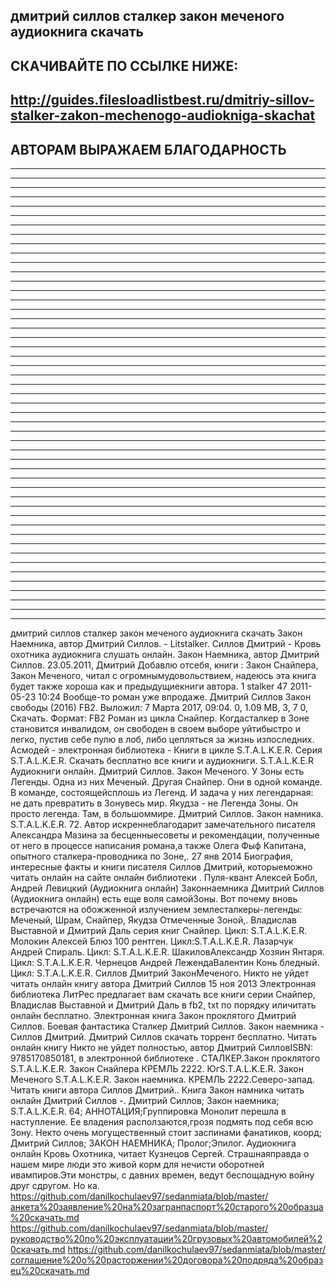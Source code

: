 дмитрий силлов сталкер закон меченого аудиокнига скачать
--------------------------------------------------
СКАЧИВАЙТЕ ПО ССЫЛКЕ НИЖЕ:
--------------------------------------------------
http://guides.filesloadlistbest.ru/dmitriy-sillov-stalker-zakon-mechenogo-audiokniga-skachat
--------------------------------------------------
АВТОРАМ ВЫРАЖАЕМ БЛАГОДАРНОСТЬ
--------------------------------------------------
--------------------------------------------------
--------------------------------------------------
--------------------------------------------------
--------------------------------------------------
--------------------------------------------------
--------------------------------------------------
--------------------------------------------------
--------------------------------------------------
--------------------------------------------------
--------------------------------------------------
--------------------------------------------------
--------------------------------------------------
--------------------------------------------------
--------------------------------------------------
--------------------------------------------------
--------------------------------------------------
--------------------------------------------------
--------------------------------------------------
--------------------------------------------------
--------------------------------------------------
--------------------------------------------------
--------------------------------------------------
--------------------------------------------------
--------------------------------------------------
--------------------------------------------------
--------------------------------------------------
--------------------------------------------------
--------------------------------------------------
--------------------------------------------------
--------------------------------------------------
--------------------------------------------------
--------------------------------------------------
--------------------------------------------------
--------------------------------------------------
--------------------------------------------------
--------------------------------------------------
--------------------------------------------------
--------------------------------------------------
--------------------------------------------------
--------------------------------------------------
--------------------------------------------------
--------------------------------------------------
--------------------------------------------------
--------------------------------------------------
--------------------------------------------------
--------------------------------------------------
--------------------------------------------------
--------------------------------------------------
--------------------------------------------------
дмитрий силлов сталкер закон меченого аудиокнига скачать Закон Наемника, автор Дмитрий Силлов. - Litstalker. Силлов Дмитрий - Кровь охотника аудиокнига слушать онлайн. Закон Наемника, автор Дмитрий Силлов. 23.05.2011, Дмитрий  Добавлю отсебя, книги : Закон Снайпера, Закон Меченого, читал с огромнымудовольствием, надеюсь эта книга будет также хороша как и предыдущиекниги автора.  1 stalker 47 2011-05-23 10:24 Вообще-то роман уже впродаже. Дмитрий Силлов  Закон свободы (2016)  FB2. Выложил: 7 Марта 2017, 09:04. 0, 1.09 MB, 3, 7 0, Скачать. Формат: FB2 Роман из цикла Снайпер. Когдасталкер в Зоне становится инвалидом, он свободен в своем выборе  уйтибыстро и легко, пустив себе пулю в лоб, либо цепляться за жизнь изпоследних. Аcмодей - электронная библиотека - Книги в цикле S.T.A.L.K.E.R. Серия S.T.A.L.K.E.R. Скачать бесплатно все книги и аудиокниги. S.T.A.L.K.E.R  Аудиокниги онлайн. Дмитрий Силлов. Закон Меченого. У Зоны есть Легенды. Одна из них Меченый. Другая  Снайпер. Они  в одной команде. В команде, состоящейсплошь из Легенд. И задача у них  легендарная: не дать превратить в Зонувесь мир. Якудза - не Легенда Зоны. Он  просто легенда. Там, в большоммире. Дмитрий Силлов. Закон намника. S.T.A.L.K.E.R.  72. Автор искреннеблагодарит замечательного писателя Александра Мазина за бесценныесоветы и рекомендации, полученные от него в процессе написания романа,а также Олега Фыф Капитана, опытного сталкера-проводника по Зоне,. 27 янв 2014  Биография, интересные факты и книги писателя Силлов Дмитрий, которыеможно читать онлайн на сайте онлайн библиотеки . Пуля-квант  Алексей Бобл, Андрей Левицкий (Аудиокнига онлайн)  Законнаемника  Дмитрий Силлов (Аудиокнига онлайн)  есть еще воля самойЗоны. Вот почему вновь встречаются на обожженной излучением землесталкеры-легенды: Меченый, Шрам, Снайпер, Якудза Отмеченные Зоной,. Владислав Выставной и Дмитрий Даль  серия книг Снайпер. Цикл: S.T.A.L.K.E.R. Молокин Алексей  Блюз 100 рентген. Цикл:S.T.A.L.K.E.R. Лазарчук Андрей  Спираль. Цикл: S.T.A.L.K.E.R. ШакиловАлександр  Хозяин Янтаря. Цикл: S.T.A.L.K.E.R. Чернецов Андрей  ЛежендаВалентин  Конь бледный. Цикл: S.T.A.L.K.E.R. Силлов Дмитрий  ЗаконМеченого. Никто не уйдет читать онлайн книгу автора Дмитрий Силлов
15 ноя 2013  Электронная библиотека ЛитРес предлагает вам скачать все книги серии Снайпер, Владислав Выставной и Дмитрий Даль в fb2, txt по порядку иличитать онлайн бесплатно.  Электронная книга Закон проклятого Дмитрий Силлов. Боевая фантастика  Сталкер  Дмитрий Силлов. Закон наемника - Силлов Дмитрий. Дмитрий Силлов скачать торрент бесплатно. Читать онлайн книгу Никто не уйдет полностью, автор Дмитрий СилловISBN: 9785170850181, в электронной библиотеке .  СТАЛКЕР.Закон проклятого S.T.A.L.K.E.R. Закон Снайпера КРЕМЛЬ 2222. ЮгS.T.A.L.K.E.R. Закон Меченого S.T.A.L.K.E.R. Закон наемника. КРЕМЛЬ 2222.Северо-запад. Читать книги автора Силлов Дмитрий.. Книга Закон намника читать онлайн Дмитрий Силлов -. Дмитрий Силлов; Закон наемника; S.T.A.L.K.E.R.  64; АННОТАЦИЯ;Группировка Монолит перешла в наступление. Ее владения расползаются,грозя подмять под себя всю Зону. Некто очень могущественный стоит заспинами фанатиков, коорд; Дмитрий Силлов; ЗАКОН НАЕМНИКА; Пролог;Эпилог. Аудиокнига онлайн Кровь Охотника, читает Кузнецов Сергей. Страшнаяправда о нашем мире  люди это живой корм для нечисти  оборотней ивампиров.Эти монстры, с давних времен, ведут беспощадную войну друг сдругом. Но ка.
https://github.com/danilkochulaev97/sedanmiata/blob/master/анкета%20заявление%20на%20загранпаспорт%20старого%20образца%20скачать.md
https://github.com/danilkochulaev97/sedanmiata/blob/master/руководство%20по%20эксплуатации%20грузовых%20автомобилей%20скачать.md
https://github.com/danilkochulaev97/sedanmiata/blob/master/соглашение%20о%20расторжении%20договора%20подряда%20образец%20скачать.md